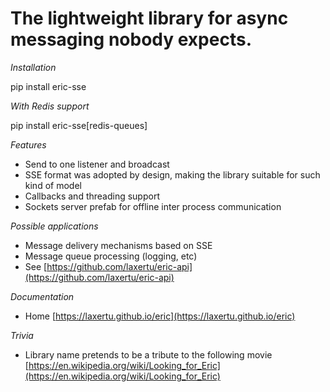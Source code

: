 <a id="the-lightweight-library-for-async-messaging-nobody-expects"></a>

# The lightweight library for async messaging nobody expects.

*Installation*

pip install eric-sse

*With Redis support*

pip install eric-sse[redis-queues]

*Features*

* Send to one listener and broadcast
* SSE format was adopted by design, making the library suitable for such kind of model
* Callbacks and threading support
* Sockets server prefab for offline inter process communication

*Possible applications*

* Message delivery mechanisms based on SSE
* Message queue processing (logging, etc)
* See [https://github.com/laxertu/eric-api](https://github.com/laxertu/eric-api)

*Documentation*

* Home [https://laxertu.github.io/eric](https://laxertu.github.io/eric)


*Trivia*

* Library name pretends to be a tribute to the following movie [https://en.wikipedia.org/wiki/Looking_for_Eric](https://en.wikipedia.org/wiki/Looking_for_Eric)
